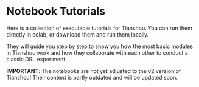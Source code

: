 # Notebook Tutorials

Here is a collection of executable tutorials for Tianshou. You can run them
directly in colab, or download them and run them locally.

They will guide you step by step to show you how the most basic modules in Tianshou 
work and how they collaborate with each other to conduct a classic DRL experiment.

**IMPORTANT**: The notebooks are not yet adjusted to the v2 version of Tianshou! Their content is partly outdated and will be updated soon.

